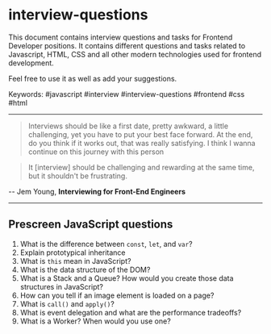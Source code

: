 # interview-questions

This document contains interview questions and tasks for Frontend Developer positions.
It contains different questions and tasks related to Javascript, HTML, CSS and all other
modern technologies used for frontend development. 

Feel free to use it as well as add your suggestions.

Keywords: #javascript #interview #interview-questions #frontend #css #html

---

> Interviews should be like a first date, pretty awkward, a little challenging,
> yet you have to put your best face forward. At the end, do you think if it 
> works out, that was really satisfying. I think I wanna continue on this journey
> with this person

> It [interview] should be challenging and rewarding at the same time, but it shouldn't 
> be frustrating.

-- Jem Young, **Interviewing for Front-End Engineers**

---

## Prescreen JavaScript questions

1. What is the difference between `const`, `let`, and `var`?
2. Explain prototypical inheritance
3. What is `this` mean in JavaScript?
4. What is the data structure of the DOM?
5. What is a Stack and a Queue? How would you create those data structures in JavaScript?
6. How can you tell if an image element is loaded on a page?
7. What is `call()` and `apply()`?
8. What is event delegation and what are the performance tradeoffs?
9. What is a Worker? When would you use one?
